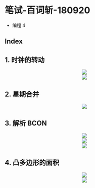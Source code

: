 笔试-百词斩-180920
===
- 编程 4

Index
---


## 1. 时钟的转动
<div align="center"><img src="../_assets/TIM截图20180920203251.png" height="" /></div>
<div align="center"><img src="../_assets/TIM截图20180920203306.png" height="" /></div>


## 2. 星期合并
<div align="center"><img src="../_assets/TIM截图20180920203336.png" height="" /></div>


## 3. 解析 BCON
<div align="center"><img src="../_assets/TIM截图20180920203412.png" height="" /></div>
<div align="center"><img src="../_assets/TIM截图20180920203431.png" height="" /></div>
<div align="center"><img src="../_assets/TIM截图20180920203444.png" height="" /></div>


## 4. 凸多边形的面积
<div align="center"><img src="../_assets/TIM截图20180920203521.png" height="" /></div>
<div align="center"><img src="../_assets/TIM截图20180920203532.png" height="" /></div>
